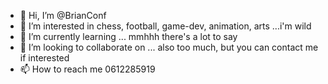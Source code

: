 - 👋 Hi, I’m @BrianConf
- 👀 I’m interested in chess, football, game-dev, animation, arts ...i'm wild
- 🌱 I’m currently learning ... mmhhh there's a lot to say
- 💞️ I’m looking to collaborate on ... also too much, but you can contact me if interested
- 📫 How to reach me 0612285919

<!---
BrianConf/BrianConf is a ✨ special ✨ repository because its `README.md` (this file) appears on your GitHub profile.
You can click the Preview link to take a look at your changes.
--->
